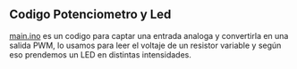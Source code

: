 ## Codigo Potenciometro y Led

[main.ino](./main/main.ino) es un codigo para captar una entrada analoga y convertirla en una salida PWM, lo usamos para leer el voltaje de un resistor variable y según eso prendemos un LED en distintas intensidades.
